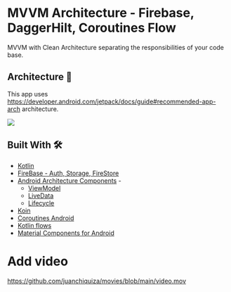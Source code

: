 # MVVM Architecture - Firebase, DaggerHilt, Coroutines Flow

MVVM with Clean Architecture separating the responsibilities of your code base.

## Architecture 🗼

This app uses https://developer.android.com/jetpack/docs/guide#recommended-app-arch architecture.

![](https://developer.android.com/topic/libraries/architecture/images/final-architecture.png)

## Built With 🛠

- [Kotlin](https://kotlinlang.org/)
- [FireBase - Auth, Storage, FireStore](https://firebase.google.com/)
- [Android Architecture Components](https://developer.android.com/topic/libraries/architecture) -
  - [ViewModel](https://developer.android.com/topic/libraries/architecture/viewmodel)
  - [LiveData ](https://developer.android.com/topic/libraries/architecture/livedata)
  - [Lifecycle](https://developer.android.com/jetpack/androidx/releases/lifecycle)
- [Koin](https://insert-koin.io/docs/quickstart/android/) 
- [Coroutines Android](https://developer.android.com/kotlin/coroutines)
- [Kotlin flows](https://developer.android.com/kotlin/flow)
- [Material Components for Android](https://github.com/material-components/material-components-android)


# Add video
https://github.com/juanchiquiza/movies/blob/main/video.mov


